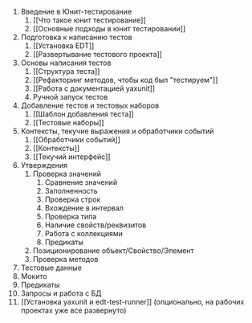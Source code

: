 1. Введение в Юнит-тестирование
	1. [[Что такое юнит тестирование]]
	2. [[Основные подходы в юнит тестировании]]
2. Подготовка к написанию тестов
	1. [[Установка EDT]]
	2. [[Развертывание тестового проекта]]
3. Основы написания тестов
	1. [[Структура теста]]
	2. [[Рефакторинг методов, чтобы код был "тестируем"]]
	3. [[Работа с документацией yaxunit]]
	4. Ручной запуск тестов
4. Добавление тестов и тестовых наборов
	1. [[Шаблон добавления теста]]
	2. [[Тестовые наборы]]
5. Контексты, текучие выражения и обработчики событий
	1. [[Обработчики событий]]
	2. [[Контексты]]
	3. [[Текучий интерфейс]]
6. Утверждения
	1. Проверка значений
		1. Сравнение значений
		2. Заполненность
		3. Проверка строк
		4. Вхождение в интервал
		5. Проверка типа
		6. Наличие свойств/реквизитов
		7. Работа с коллекциями
		8. Предикаты
	2. Позиционирование объект/Свойство/Элемент
	3. Проверка методов
7. Тестовые данные
8. Мокито
9. Предикаты
10. Запросы и работа с БД
11. [[Установка yaxunit и edt-test-runner]] (опционально, на рабочих проектах уже все развернуто)